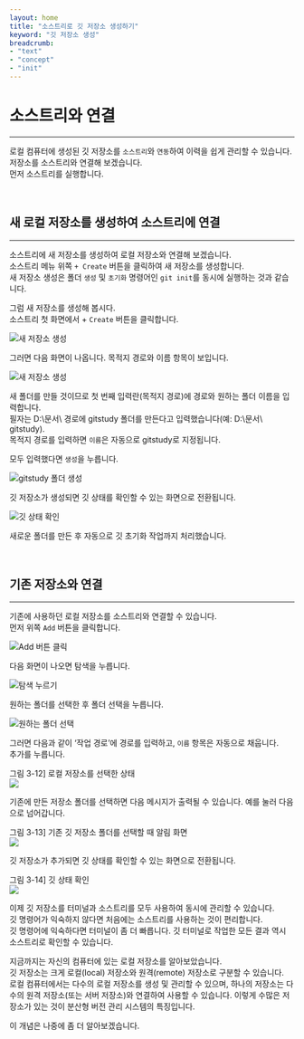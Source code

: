 ```yaml
---
layout: home
title: "소스트리로 깃 저장소 생성하기"
keyword: "깃 저장소 생성"
breadcrumb:
- "text"
- "concept"
- "init"
---
```


# 소스트리와 연결
---
로컬 컴퓨터에 생성된 깃 저장소를 `소스트리`와 `연동`하여 이력을 쉽게 관리할 수 있습니다.  
저장소를 소스트리와 연결해 보겠습니다.  
먼저 소스트리를 실행합니다.  

<br>


## 새 로컬 저장소를 생성하여 소스트리에 연결  
---
소스트리에 새 저장소를 생성하여 로컬 저장소와 연결해 보겠습니다.  
소스트리 메뉴 위쪽 `+ Create` 버튼을 클릭하여 새 저장소를 생성합니다.  
새 저장소 생성은 폴더 `생성` 및 `초기화` 명령어인 `git init`를 동시에 실행하는 것과 같습니다.  

그럼 새 저장소를 생성해 봅시다.  
소스트리 첫 화면에서 + `Create` 버튼을 클릭합니다.  

![새 저장소 생성](./img/03-5.jpg)  

 
그러면 다음 화면이 나옵니다. 목적지 경로와 이름 항목이 보입니다.  

![새 저장소 생성](./img/03-6.jpg)    

새 폴더를 만들 것이므로 첫 번째 입력란(목적지 경로)에 경로와 원하는 폴더 이름을 입력합니다.  
필자는 D:\문서\ 경로에 gitstudy 폴더를 만든다고 입력했습니다(예: D:\문서\ gitstudy).  
목적지 경로를 입력하면 `이름`은 자동으로 gitstudy로 지정됩니다.  

모두 입력했다면 `생성`을 누릅니다.  

![gitstudy 폴더 생성](./img/03-7.jpg) 

깃 저장소가 생성되면 깃 상태를 확인할 수 있는 화면으로 전환됩니다.  

![깃 상태 확인](./img/03-8.jpg)  

새로운 폴더를 만든 후 자동으로 깃 초기화 작업까지 처리했습니다.  

<br>


## 기존 저장소와 연결
---
기존에 사용하던 로컬 저장소를 소스트리와 연결할 수 있습니다.  
먼저 위쪽 `Add` 버튼을 클릭합니다.  

![Add 버튼 클릭](./img/03-9.jpg) 

다음 화면이 나오면 탐색을 누릅니다.  

![탐색 누르기](./img/03-10.jpg) 

원하는 폴더를 선택한 후 폴더 선택을 누릅니다.  

![원하는 폴더 선택](./img/03-11.jpg) 


그러면 다음과 같이 ‘작업 경로’에 경로를 입력하고, `이름` 항목은 자동으로 채웁니다.  
추가를 누릅니다.  

그림 3-12] 로컬 저장소를 선택한 상태  
![](./img/03-12.jpg) 


기존에 만든 저장소 폴더를 선택하면 다음 메시지가 출력될 수 있습니다. 예를 눌러 다음으로 넘어갑니다.  

그림 3-13] 기존 깃 저장소 폴더를 선택할 때 알림 화면  
![](./img/03-13.jpg) 

깃 저장소가 추가되면 깃 상태를 확인할 수 있는 화면으로 전환됩니다.  

그림 3-14] 깃 상태 확인  
![](./img/03-14.jpg) 

이제 깃 저장소를 터미널과 소스트리를 모두 사용하여 동시에 관리할 수 있습니다.  
깃 명령어가 익숙하지 않다면 처음에는 소스트리를 사용하는 것이 편리합니다.  
깃 명령어에 익숙하다면 터미널이 좀 더 빠릅니다. 깃 터미널로 작업한 모든 결과 역시 소스트리로 확인할 수 있습니다.  

지금까지는 자신의 컴퓨터에 있는 로컬 저장소를 알아보았습니다.  
깃 저장소는 크게 로컬(local) 저장소와 원격(remote) 저장소로 구분할 수 있습니다.  
로컬 컴퓨터에서는 다수의 로컬 저장소를 생성 및 관리할 수 있으며, 하나의 저장소는 다수의 원격 저장소(또는 서버 저장소)와 연결하여 사용할 수 있습니다. 이렇게 수많은 저장소가 있는 것이 분산형 버전 관리 시스템의 특징입니다.  

이 개념은 나중에 좀 더 알아보겠습니다.  

<br><br>